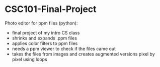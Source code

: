 # CSC101-Final-Project
Photo editor for ppm files (python):
  - final project of my intro CS class
  - shrinks and expands .ppm files
  - applies color filters to ppm files
  - needs a ppm viewer to check if the files came out
  - takes the files from images and creates augmented versions pixel by pixel using loops

